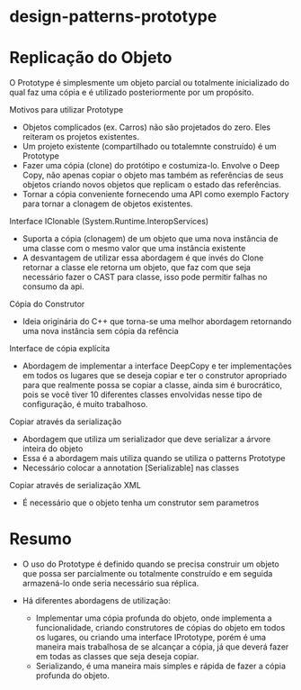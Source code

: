 # design-patterns-prototype

# Replicação do Objeto

O Prototype é simplesmente um objeto parcial ou totalmente inicializado do qual faz uma cópia e é utilizado posteriormente por um propósito.

Motivos para utilizar Prototype
 - Objetos complicados (ex. Carros) não são projetados do zero. Eles reiteram os projetos existentes.
 - Um projeto existente (compartilhado ou totalemnte construído) é um Prototype
 - Fazer uma cópia (clone) do protótipo e costumiza-lo. Envolve o Deep Copy, não apenas copiar o objeto mas também as referências de seus
 objetos criando novos objetos que replicam o estado das referências.
 - Tornar a cópia conveniente fornecendo uma API como exemplo Factory para tornar a clonagem de objetos existentes.

 Interface IClonable (System.Runtime.InteropServices)

 - Suporta a cópia (clonagem) de um objeto que uma nova instância de uma classe com o mesmo valor que uma instância existente
 - A desvantagem de utilizar essa abordagem é que invés do Clone retornar a classe ele retorna um objeto, que faz com que seja necessário fazer o CAST para classe, isso pode permitir falhas no consumo da api.

 Cópia do Construtor

 - Ideia originária do C++ que torna-se uma melhor abordagem retornando uma nova instância sem cópia da refência

 Interface de cópia explícita

- Abordagem de implementar a interface DeepCopy e ter implementações em todos os lugares que se deseja copiar e ter o
construtor apropriado para que realmente possa se copiar a classe, ainda sim é burocrático, pois se você tiver 10
diferentes classes envolvidas nesse tipo de configuração, é muito trabalhoso.

Copiar através da serialização

- Abordagem que utiliza um serializador que deve serializar a árvore inteira do objeto
- Essa é a abordagem mais utiliza quando se utiliza o patterns Prototype
- Necessário colocar a annotation [Serializable] nas classes

Copiar através de serialização XML

- É necessário que o objeto tenha um construtor sem parametros

# Resumo

- O uso do Prototype é definido quando se precisa construir um objeto que possa ser parcialmente ou totalmente construído e em seguida armazená-lo onde seria necessário sua réplica.

- Há diferentes abordagens de utilização:
    - Implementar uma cópia profunda do objeto, onde implementa a funcionalidade, criando construtores de cópias do objeto em todos os lugares, ou criando uma interface IPrototype<T>, porém é uma maneira mais trabalhosa de se alcançar a cópia, já que deverá fazer em todas as classes que seja deseja copiar.
    - Serializando, é uma maneira mais simples e rápida de fazer a cópia profunda do objeto.
